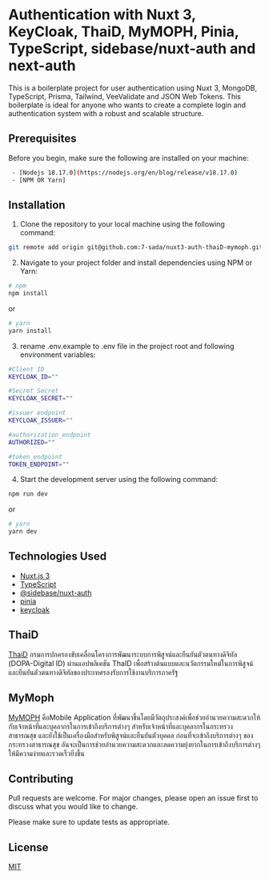 # Authentication with Nuxt 3, KeyCloak, ThaiD, MyMOPH, Pinia, TypeScript, sidebase/nuxt-auth and  next-auth

This is a boilerplate project for user authentication using Nuxt 3, MongoDB, TypeScript, Prisma, Tailwind, VeeValidate and JSON Web Tokens. This boilerplate is ideal for anyone who wants to create a complete login and authentication system with a robust and scalable structure.

## Prerequisites

Before you begin, make sure the following are installed on your machine:

```bash
 - [Nodejs 18.17.0](https://nodejs.org/en/blog/release/v18.17.0)
 - [NPM OR Yarn]
```

## Installation
1. Clone the repository to your local machine using the following command:
```bash
git remote add origin git@github.com:7-sada/nuxt3-auth-thaiD-mymoph.git
```
2. Navigate to your project folder and install dependencies using NPM or Yarn:
```bash
# npm
npm install
```
or
```bash
# yarn
yarn install
```
3. rename .env.example to .env file in the project root and following environment variables:
```bash
#Client ID
KEYCLOAK_ID=""

#Secret Secret
KEYCLOAK_SECRET=""

#issuer endpoint
KEYCLOAK_ISSUER=""

#authorization_endpoint
AUTHORIZED=""

#token_endpoint
TOKEN_ENDPOINT=""
```

4. Start the development server using the following command:
```bash
npm run dev
```
or
```bash
# yarn
yarn dev
```

## Technologies Used

 - [Nuxt.js 3](https://nuxt.com/)
 - [TypeScript](https://www.typescriptlang.org/)
 - [@sidebase/nuxt-auth](https://sidebase.io/nuxt-auth/getting-started/quick-start)
 - [pinia](https://pinia.vuejs.org/ssr/nuxt.html)
 - [keycloak](https://www.keycloak.org/)

## ThaiD
[ThaiD](https://www.bora.dopa.go.th/app-thaid/)
กรมการปกครองขับเคลื่อนโครงการพัฒนาระบบการพิสูจน์และยืนยันตัวตนทางดิจิทัล (DOPA-Digital ID) ผ่านแอปพลิเคชัน ThaID เพื่อสร้างต้นแบบและนวัตกรรมใหม่ในการพิสูจน์และยืนยันตัวตนทางดิจิทัลของประเทศรองรับการใช้งานบริการภาครัฐ

## MyMoph
[MyMOPH](https://mymoph.moph.go.th/th/main) คือMobile Application ที่พัฒนาขึ้นโดยมีวัตถุประสงค์เพื่อช่วยอำนวยความสะดวกให้กับเจ้าหน้าที่และบุคลากรในการเข้าถึงบริการต่างๆ สำหรับเจ้าหน้าที่และบุคลากรในกระทรวงสาธารณสุข และยังใช้เป็นเครื่องมือสำหรับพิสูจน์และยืนยันตัวบุคคล ก่อนที่จะเข้าถึงบริการต่างๆ ของกระทรวงสาธารณสุข อันจะเป็นการช่วยอำนวยความสะดวกและลดความยุ่งยากในการเข้าถึงบริการต่างๆ ให้มีความง่ายและรวดเร็วยิ่งขึ้น 

## Contributing

Pull requests are welcome. For major changes, please open an issue first
to discuss what you would like to change.

Please make sure to update tests as appropriate.

## License

[MIT](https://choosealicense.com/licenses/mit/)